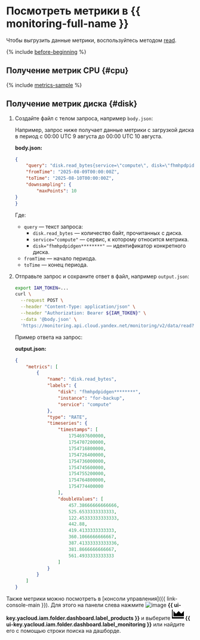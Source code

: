# Посмотреть метрики в {{ monitoring-full-name }}

Чтобы выгрузить данные метрики, воспользуйтесь методом [read](../../monitoring/api-ref/MetricsData/read.md).

{% include [before-beginning](../../_includes/monitoring/before-beginning.md) %}

## Получение метрик CPU {#cpu}

{% include [metrics-sample](../../_includes/monitoring/metrics-ref/cpu-metrics-sample.md) %}

## Получение метрик диска {#disk}

1. Создайте файл с телом запроса, например `body.json`:

    Например, запрос ниже получает данные метрики с загрузкой диска в период с 00:00 UTC 9 августа до 00:00 UTC 10 августа.

    **body.json:**
    ```json
    {
        "query": "disk.read_bytes{service=\"compute\", disk=\"fhmhpdpidgen********\"}",
        "fromTime": "2025-08-09T00:00:00Z",
        "toTime": "2025-08-10T00:00:00Z",
        "downsampling": {
            "maxPoints": 10
    }
    }
    ```

    Где:

    * `query` — текст запроса:
      * `disk.read_bytes` — количество байт, прочитанных с диска.
      * `service="compute"` — сервис, к которому относится метрика.
      * `disk="fhmhpdpidgen********"` — идентификатор конкретного диска.
    * `fromTime` — начало периода.
    * `toTime` — конец периода.

1. Отправьте запрос и сохраните ответ в файл, например `output.json`:

    ```bash
    export IAM_TOKEN=...
    curl \
      --request POST \
      --header "Content-Type: application/json" \
      --header "Authorization: Bearer ${IAM_TOKEN}" \
      --data '@body.json' \
      'https://monitoring.api.cloud.yandex.net/monitoring/v2/data/read?folderId=b1gsm0k26v1l********' > output.json
    ```

    Пример ответа на запрос:

    **output.json:**
    ```json
    {
        "metrics": [
            {
                "name": "disk.read_bytes",
                "labels": {
                    "disk": "fhmhpdpidgen********",
                    "instance": "for-backup",
                    "service": "compute"
                },
                "type": "RATE",
                "timeseries": {
                    "timestamps": [
                        1754697600000,
                        1754707200000,
                        1754716800000,
                        1754726400000,
                        1754736000000,
                        1754745600000,
                        1754755200000,
                        1754764800000,
                        1754774400000
                    ],
                    "doubleValues": [
                        457.38666666666666,
                        525.6533333333333,
                        122.45333333333333,
                        442.88,
                        419.4133333333333,
                        360.1066666666667,
                        387.41333333333336,
                        381.8666666666667,
                        561.4933333333333
                    ]
                }
            }
        ]
    }    

Также метрики можно посмотреть в [консоли управления]({{ link-console-main }}). Для этого на панели слева нажмите ![image](../../_assets/console-icons/dots-9.svg) **{{ ui-key.yacloud.iam.folder.dashboard.label_products }}** и выберите ![image](../../_assets/console-icons/monitoring-icon.svg) **{{ ui-key.yacloud.iam.folder.dashboard.label_monitoring }}** или найдите его с помощью строки поиска на дашборде.